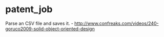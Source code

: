 patent_job
==========

Parse an CSV file and saves it. - http://www.confreaks.com/videos/240-goruco2009-solid-object-oriented-design
